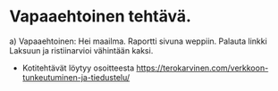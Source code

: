 # Vapaaehtoinen tehtävä.

a) Vapaaehtoinen: Hei maailma. Raportti sivuna weppiin. Palauta linkki Laksuun ja ristiinarvioi vähintään kaksi.

- Kotitehtävät löytyy osoitteesta https://terokarvinen.com/verkkoon-tunkeutuminen-ja-tiedustelu/
